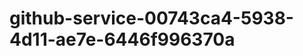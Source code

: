 github-service-00743ca4-5938-4d11-ae7e-6446f996370a
===================================================
